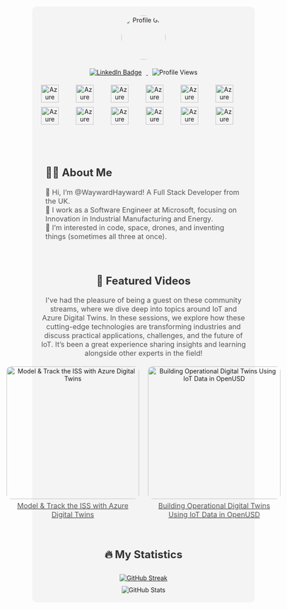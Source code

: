 <div style="background-color:#f4f4f4; padding:20px; border-radius:10px; max-width:1000px; margin:auto;">
  <div align="center">
    <!-- Profile Image -->
    <img src="https://media.giphy.com/media/M9gbBd9nbDrOTu1Mqx/giphy.gif" alt="Profile Gif" style="width:100px; height:100px; border-radius:50%; margin-bottom:20px;"/>

  <!-- Badges and Links -->
  <div style="margin-bottom:20px;">
    <a href="https://www.linkedin.com/in/haywardalex/">
      <img src="https://img.shields.io/badge/LinkedIn-blue?style=for-the-badge&logo=linkedin&logoColor=white" alt="LinkedIn Badge" style="margin: 0 10px;"/>
    </a>
    <img src="https://komarev.com/ghpvc/?username=waywardhayward&style=flat-square&color=blue" alt="Profile Views" style="margin: 0 10px;"/>
  </div>

  <!-- Azure Skills Icons -->
  <div style="display:grid; grid-template-columns: repeat(6, 1fr); gap:10px; max-width:600px; margin:auto;">
    <img src="https://github.com/benc-uk/icon-collection/blob/master/azure-icons/Azure-Data-Explorer-Clusters.svg" alt="Azure Data Explorer" style="width:40px; height:40px;"/>
    <img src="https://github.com/benc-uk/icon-collection/blob/master/azure-icons/Azure-DevOps.svg" alt="Azure DevOps" style="width:40px; height:40px;"/>
    <img src="https://github.com/benc-uk/icon-collection/blob/master/azure-icons/Digital-Twins.svg" alt="Azure Digital Twins" style="width:40px; height:40px;"/>
    <img src="https://github.com/benc-uk/icon-collection/blob/master/azure-icons/Event-Hubs.svg" alt="Azure Event Hubs" style="width:40px; height:40px;"/>
    <img src="https://github.com/benc-uk/icon-collection/blob/master/azure-icons/Function-Apps.svg" alt="Azure Function Apps" style="width:40px; height:40px;"/>
    <img src="https://github.com/benc-uk/icon-collection/blob/master/azure-icons/IoT-Edge.svg" alt="Azure IoT Edge" style="width:40px; height:40px;"/>
    <img src="https://github.com/benc-uk/icon-collection/blob/master/azure-icons/IoT-Hub.svg" alt="Azure IoT Hub" style="width:40px; height:40px;"/>
    <img src="https://github.com/benc-uk/icon-collection/blob/master/azure-icons/Key-Vaults.svg" alt="Azure Key Vaults" style="width:40px; height:40px;"/>
    <img src="https://github.com/benc-uk/icon-collection/blob/master/azure-icons/Kubernetes-Services.svg" alt="Azure Kubernetes Services" style="width:40px; height:40px;"/>
    <img src="https://github.com/benc-uk/icon-collection/blob/master/azure-icons/SQL-Server.svg" alt="Azure SQL Server" style="width:40px; height:40px;"/>
    <img src="https://github.com/benc-uk/icon-collection/blob/master/azure-icons/Storage-Accounts.svg" alt="Azure Storage Accounts" style="width:40px; height:40px;"/>
    <img src="https://github.com/benc-uk/icon-collection/blob/master/azure-icons/Stream-Analytics-Jobs.svg" alt="Azure Stream Analytics Jobs" style="width:40px; height:40px;"/>
  </div>

  </div>

  <!-- About Section -->
  <div style="margin-top:50px; padding:10px;">
    <h2 style="color:#333; font-size:24px;">🧑‍🔬 About Me</h2>
    <p style="font-size:16px; color:#555;">
      👋 Hi, I’m @WaywardHayward! A Full Stack Developer from the UK.
      <br/> 💼 I work as a Software Engineer at Microsoft, focusing on Innovation in Industrial Manufacturing and Energy.
      <br/> 👀 I’m interested in code, space, drones, and inventing things (sometimes all three at once).
    </p>
  </div>

  <!-- Video Links -->
  <div style="margin-top:50px; text-align:center;">
    <h2 style="color:#333; font-size:24px;">🎥 Featured Videos</h2>
    <p style="font-size:16px; color:#555; margin-bottom:20px;">
      I've had the pleasure of being a guest on these community streams, where we dive deep into topics around IoT and Azure Digital Twins. In these sessions, we explore how these cutting-edge technologies are transforming industries and discuss practical applications, challenges, and the future of IoT. It’s been a great experience sharing insights and learning alongside other experts in the field!
    </p>

<!-- Container for side-by-side layout -->
<div style="display: flex; justify-content: center; gap: 20px;">
  
  <!-- Video 1 -->
  <a href="https://www.youtube.com/watch?v=E3tEuvqQ6Jw" target="_blank" style="text-align:center;">
    <img src="https://img.youtube.com/vi/E3tEuvqQ6Jw/0.jpg" alt="Model & Track the ISS with Azure Digital Twins" style="width:300px; border-radius:10px;">
    <p style="font-size:16px; color:#555; margin-top:5px;">Model & Track the ISS with Azure Digital Twins</p>
  </a>
  
  <!-- Video 2 -->
  <a href="https://www.youtube.com/watch?v=NmfJJaN5uEE" target="_blank" style="text-align:center;">
    <img src="https://img.youtube.com/vi/NmfJJaN5uEE/0.jpg" alt="Building Operational Digital Twins Using IoT Data in OpenUSD" style="width:300px; border-radius:10px;">
    <p style="font-size:16px; color:#555; margin-top:5px;">Building Operational Digital Twins Using IoT Data in OpenUSD</p>
  </a>
  
</div>
  </div>

  <!-- Stats Section -->
  <div style="margin-top:50px; text-align:center;">
    <h2 style="color:#333; font-size:24px;">🔥 My Statistics</h2>
    <a href="https://git.io/streak-stats">
      <img src="http://github-readme-streak-stats.herokuapp.com?user=waywardhayward&theme=dark&background=000000" alt="GitHub Streak" style="margin-top:10px;"/>
    </a>
    <br/>
    <img src="https://github-readme-stats.vercel.app/api?username=Waywardhayward&show_icons=true" alt="GitHub Stats" style="margin-top:10px;"/>
  </div>
</div>
